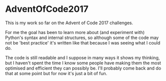 # AdventOfCode2017
This is my work so far on the Advent of Code 2017 challenges.

For me the goal has been to learn more about (and experiment with) Python's 
syntax and internal structures, so although some of the code may not be 
'best practice' it's written like that because I was seeing what I could do.

The code is still readable and I suppose in many ways it shows my thinking,
but I haven't spent the time I know some people have making them the most
optimised and efficient they can possibly be. I'll probably come back and 
do that at some point but for now it's just a bit of fun.
